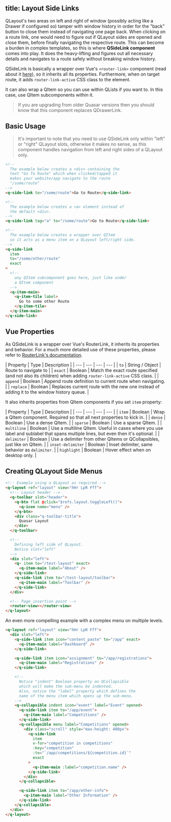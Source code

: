 title: Layout Side Links
---
QLayout's two areas on left and right of window (possibly acting like a Drawer if configured so) tamper with window history in order for the "back" button to close them instead of navigating one page back.  When clicking on a route link, one would need to figure out if QLayout sides are opened and close them, before finally navigating the respective route. This can become a burden in complex templates, so this is where **QSideLink component** comes into play. It does the heavy-lifting and figures out all necessary details and navigates to a route safely without breaking window history.

QSideLink is basically a wrapper over Vue's `<router-link>` component (read about it [here](http://router.vuejs.org/en/api/router-link.html)), so it inherits all its properties. Furthermore, when on target route, it adds `router-link-active` CSS class to the element.

It can also wrap a QItem so you can use within QLists if you want to. In this case, use QItem subcomponents within it.

> If you are upgrading from older Quasar versions then you should know that this component replaces QDrawerLink.

## Basic Usage
> It's important to note that you need to use QSideLink only within "left" or "right" QLayout slots, otherwise it makes no sense, as this component handles navigation from left and right sides of a QLayout only.

```html
<!--
  The example below creates a <div> containing the
  text "Go To Route" which when clicked/tapped it
  makes your website/app navigate to the route
  "/some/route"
-->
<q-side-link to="/some/route">Go to Route</q-side-link>

<!--
  The example below creates a <a> element instead of
  the default <div>.
-->
<q-side-link tag="a" to="/some/route">Go to Route</q-side-link>
```

```html
<!--
  The example below creates a wrapper over QItem
  so it acts as a menu item on a QLayout left/right side.
-->
<q-side-link
  item
  to="/some/other/route"
  exact
>
  <!--
    any QItem subcomponent goes here, just like under
    a QItem component
  -->
  <q-item-main>
    <q-item-tile label>
      Go to some other Route
    </q-item-tile>
  </q-item-main>
</q-side-link>
```

## Vue Properties
As QSideLink is a wrapper over Vue's RouterLink, it inherits its properties and behavior. For a much more detailed use of these properties, please refer to [RouterLink's documentation](http://router.vuejs.org/en/api/router-link.html).

| Property | Type | Description |
| --- | --- | --- | --- |
| `to` | String / Object | Route to navigate to |
| `exact` | Boolean | Match the exact route specified (and not also its children) when adding `router-link-active` CSS class. |
| `append` | Boolean | Append route definition to current route when navigating. |
| `replace` | Boolean | Replaces current route with the new one instead of adding it to the window history queue. |

It also inherits properties from QItem components if you set `item` property:

| Property | Type | Description |
| --- | --- | --- | --- |
| `item` | Boolean | Wrap a QItem component. Required so that all next properties to kick in. |
| `dense` | Boolean | Use a dense QItem. |
| `sparse` | Boolean | Use a sparse QItem. |
| `multiline` | Boolean | Use a multiline QItem. Useful in cases where you use label and sublabel that spans multiple lines, but even then it's optional. |
| `delimiter` | Boolean | Use a delimiter from other QItems or QCollapsibles, just like on QItem. |
| `inset-delimiter` | Boolean | Inset delimiter, same behavior as `delimiter`. |
| `highlight` | Boolean | Hover effect when on desktop only. |

## Creating QLayout Side Menus

```html
<!-- Example using a QLayout as required -->
<q-layout ref="layout" view="hHr LpR Fff">
  <!-- Layout header -->
  <q-toolbar slot="header">
    <q-btn flat @click="$refs.layout.toggleLeft()">
      <q-icon name="menu" />
    </q-btn>
    <div class="q-toolbar-title">
      Quasar Layout
    </div>
  </q-toolbar>

  <!--
    Defining left side of QLayout.
    Notice slot="left"
  -->
  <div slot="left">
    <q- item to="/test-layout" exact>
      <q-item-main label="About" />
    </q-side-link>
    <q-side-link item to="/test-layout/toolbar">
      <q-item-main label="Toolbar" />
    </q-side-link>
  </div>

  <!-- Page insertion point -->
  <router-view></router-view>
</q-layout>
```

An even more compelling example with a complex menu on multiple levels.
```html
<q-layout ref="layout" view="hHr LpR Fff">
  <div slot="left">
    <q-side-link item icon="content_paste" to="/app" exact>
      <q-item-main label="Dashboard" />
    </q-side-link>

    <q-side-link item icon="assignment" to="/app/registrations">
      <q-item-main label="Registrations" />
    </q-side-link>

    <!--
      Notice "indent" Boolean property on QCollapsible
      which will make the sub-menu be indented.
      Also, notice the "label" property which defines the
      name of the menu item which opens up the sub-menu.
    -->
    <q-collapsible indent icon="event" label="Event" opened>
      <q-side-link item to="/app/event">
        <q-item-main label="Competitions" />
      </q-side-link>
      <q-collapsible menu label="Competitions" opened>
        <div class="scroll" style="max-height: 400px">
          <q-side-link
            item
            v-for="competition in competitions"
            :key="competition"
            :to="`/app/competitions/${competition.id}`"
            exact
          >
            <q-item-main :label="competition.name" />
          </q-side-link>
        </div>
      </q-collapsible>

      <q-side-link item to="/app/other-info">
        <q-item-main label="Other Information" />
      </q-side-link>
    </q-collapsible>
  </div>
</q-layout>
```

